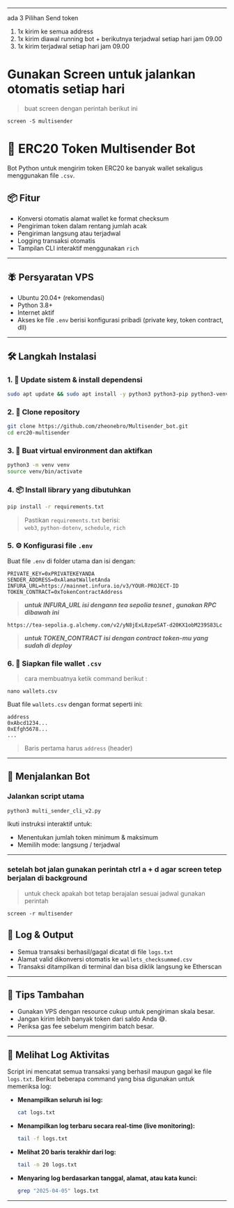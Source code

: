 


***

ada 3 Pilihan Send token 

1. 1x kirim ke semua address
2. 1x kirim diawal running bot + berikutnya terjadwal setiap hari jam 09.00
3. 1x kirim terjadwal setiap hari jam 09.00

# Gunakan Screen untuk jalankan otomatis setiap hari

> buat screen dengan perintah berikut ini

```
screen -S multisender
```


# 🔁 ERC20 Token Multisender Bot

Bot Python untuk mengirim token ERC20 ke banyak wallet sekaligus menggunakan file `.csv`.

## 📦 Fitur

- Konversi otomatis alamat wallet ke format checksum
- Pengiriman token dalam rentang jumlah acak
- Pengiriman langsung atau terjadwal
- Logging transaksi otomatis
- Tampilan CLI interaktif menggunakan `rich`

---

## 🪰 Persyaratan VPS

- Ubuntu 20.04+ (rekomendasi)
- Python 3.8+
- Internet aktif
- Akses ke file `.env` berisi konfigurasi pribadi (private key, token contract, dll)

---

## 🛠️ Langkah Instalasi

### 1. 🔄 Update sistem & install dependensi

```bash
sudo apt update && sudo apt install -y python3 python3-pip python3-venv git
```

### 2. 📁 Clone repository

```bash
git clone https://github.com/zheonebro/Multisender_bot.git
cd erc20-multisender
```



### 3. 🧪 Buat virtual environment dan aktifkan

```bash
python3 -m venv venv
source venv/bin/activate
```

### 4. 📦 Install library yang dibutuhkan

```bash
pip install -r requirements.txt
```

> Pastikan `requirements.txt` berisi:  
> `web3`, `python-dotenv`, `schedule`, `rich`

### 5. ⚙️ Konfigurasi file `.env`

Buat file `.env` di folder utama dan isi dengan:

```env
PRIVATE_KEY=0xPRIVATEKEYANDA
SENDER_ADDRESS=0xAlamatWalletAnda
INFURA_URL=https://mainnet.infura.io/v3/YOUR-PROJECT-ID
TOKEN_CONTRACT=0xTokenContractAddress
```

> ***untuk INFURA_URL isi dengann tea sepolia tesnet , gunakan RPC dibawah ini***

```
https://tea-sepolia.g.alchemy.com/v2/yN8jExL8zpeSAT-d20KX1obM239S83Lc
```
> ***untuk TOKEN_CONTRACT isi dengan contract token-mu yang sudah di deploy***


### 6. 📁 Siapkan file wallet `.csv`

> cara membuatnya ketik command berikut :
```
nano wallets.csv
```

Buat file `wallets.csv` dengan format seperti ini:

```csv
address
0xAbcd1234...
0xEfgh5678...
...
```

> Baris pertama harus `address` (header)

---

## 🚀 Menjalankan Bot

### Jalankan script utama

```bash
python3 multi_sender_cli_v2.py
```

Ikuti instruksi interaktif untuk:

- Menentukan jumlah token minimum & maksimum
- Memilih mode: langsung / terjadwal

---


### setelah bot jalan gunakan perintah ctrl a + d agar screen tetep berjalan di background
> untuk check apakah bot tetap berajalan sesuai jadwal gunakan perintah
```
screen -r multisender
```



## 📝 Log & Output

- Semua transaksi berhasil/gagal dicatat di file `logs.txt`
- Alamat valid dikonversi otomatis ke `wallets_checksummed.csv`
- Transaksi ditampilkan di terminal dan bisa diklik langsung ke Etherscan

---

## 🧽 Tips Tambahan

- Gunakan VPS dengan resource cukup untuk pengiriman skala besar.
- Jangan kirim lebih banyak token dari saldo Anda 😅.
- Periksa gas fee sebelum mengirim batch besar.

---


## 📄 Melihat Log Aktivitas

Script ini mencatat semua transaksi yang berhasil maupun gagal ke file `logs.txt`. Berikut beberapa command yang bisa digunakan untuk memeriksa log:

- **Menampilkan seluruh isi log:**
  ```bash
  cat logs.txt
  ```

- **Menampilkan log terbaru secara real-time (live monitoring):**
  ```bash
  tail -f logs.txt
  ```

- **Melihat 20 baris terakhir dari log:**
  ```bash
  tail -n 20 logs.txt
  ```

- **Menyaring log berdasarkan tanggal, alamat, atau kata kunci:**
  ```bash
  grep "2025-04-05" logs.txt
  ```

---


